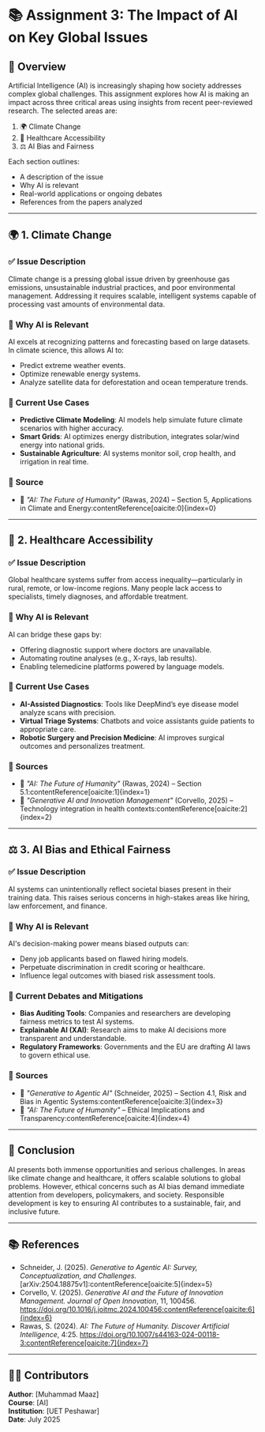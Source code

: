 # 📚 Assignment 3: The Impact of AI on Key Global Issues

## 🧠 Overview

Artificial Intelligence (AI) is increasingly shaping how society addresses complex global challenges. This assignment explores how AI is making an impact across three critical areas using insights from recent peer-reviewed research. The selected areas are:

1. 🌍 Climate Change
2. 🏥 Healthcare Accessibility
3. ⚖️ AI Bias and Fairness

Each section outlines:
- A description of the issue
- Why AI is relevant
- Real-world applications or ongoing debates
- References from the papers analyzed

---

## 🌍 1. Climate Change

### ✅ **Issue Description**
Climate change is a pressing global issue driven by greenhouse gas emissions, unsustainable industrial practices, and poor environmental management. Addressing it requires scalable, intelligent systems capable of processing vast amounts of environmental data.

### 🤖 **Why AI is Relevant**
AI excels at recognizing patterns and forecasting based on large datasets. In climate science, this allows AI to:
- Predict extreme weather events.
- Optimize renewable energy systems.
- Analyze satellite data for deforestation and ocean temperature trends.

### 🧪 **Current Use Cases**
- **Predictive Climate Modeling**: AI models help simulate future climate scenarios with higher accuracy.
- **Smart Grids**: AI optimizes energy distribution, integrates solar/wind energy into national grids.
- **Sustainable Agriculture**: AI systems monitor soil, crop health, and irrigation in real time.

### 📄 **Source**
- 📘 *"AI: The Future of Humanity"* (Rawas, 2024) – Section 5, Applications in Climate and Energy:contentReference[oaicite:0]{index=0}

---

## 🏥 2. Healthcare Accessibility

### ✅ **Issue Description**
Global healthcare systems suffer from access inequality—particularly in rural, remote, or low-income regions. Many people lack access to specialists, timely diagnoses, and affordable treatment.

### 🤖 **Why AI is Relevant**
AI can bridge these gaps by:
- Offering diagnostic support where doctors are unavailable.
- Automating routine analyses (e.g., X-rays, lab results).
- Enabling telemedicine platforms powered by language models.

### 🧪 **Current Use Cases**
- **AI-Assisted Diagnostics**: Tools like DeepMind’s eye disease model analyze scans with precision.
- **Virtual Triage Systems**: Chatbots and voice assistants guide patients to appropriate care.
- **Robotic Surgery and Precision Medicine**: AI improves surgical outcomes and personalizes treatment.

### 📄 **Sources**
- 📘 *"AI: The Future of Humanity"* (Rawas, 2024) – Section 5.1:contentReference[oaicite:1]{index=1}  
- 📘 *"Generative AI and Innovation Management"* (Corvello, 2025) – Technology integration in health contexts:contentReference[oaicite:2]{index=2}

---

## ⚖️ 3. AI Bias and Ethical Fairness

### ✅ **Issue Description**
AI systems can unintentionally reflect societal biases present in their training data. This raises serious concerns in high-stakes areas like hiring, law enforcement, and finance.

### 🤖 **Why AI is Relevant**
AI's decision-making power means biased outputs can:
- Deny job applicants based on flawed hiring models.
- Perpetuate discrimination in credit scoring or healthcare.
- Influence legal outcomes with biased risk assessment tools.

### 🧪 **Current Debates and Mitigations**
- **Bias Auditing Tools**: Companies and researchers are developing fairness metrics to test AI systems.
- **Explainable AI (XAI)**: Research aims to make AI decisions more transparent and understandable.
- **Regulatory Frameworks**: Governments and the EU are drafting AI laws to govern ethical use.

### 📄 **Sources**
- 📘 *"Generative to Agentic AI"* (Schneider, 2025) – Section 4.1, Risk and Bias in Agentic Systems:contentReference[oaicite:3]{index=3}  
- 📘 *"AI: The Future of Humanity"* – Ethical Implications and Transparency:contentReference[oaicite:4]{index=4}

---

## 📌 Conclusion

AI presents both immense opportunities and serious challenges. In areas like climate change and healthcare, it offers scalable solutions to global problems. However, ethical concerns such as AI bias demand immediate attention from developers, policymakers, and society. Responsible development is key to ensuring AI contributes to a sustainable, fair, and inclusive future.

---

## 📚 References

- Schneider, J. (2025). *Generative to Agentic AI: Survey, Conceptualization, and Challenges.* [arXiv:2504.18875v1]:contentReference[oaicite:5]{index=5}
- Corvello, V. (2025). *Generative AI and the Future of Innovation Management.* *Journal of Open Innovation*, 11, 100456. https://doi.org/10.1016/j.joitmc.2024.100456:contentReference[oaicite:6]{index=6}
- Rawas, S. (2024). *AI: The Future of Humanity.* *Discover Artificial Intelligence*, 4:25. https://doi.org/10.1007/s44163-024-00118-3:contentReference[oaicite:7]{index=7}

---


## 🧑‍💻 Contributors

**Author**: [Muhammad Maaz]  
**Course**: [AI]  
**Institution**: [UET Peshawar]  
**Date**: July 2025

